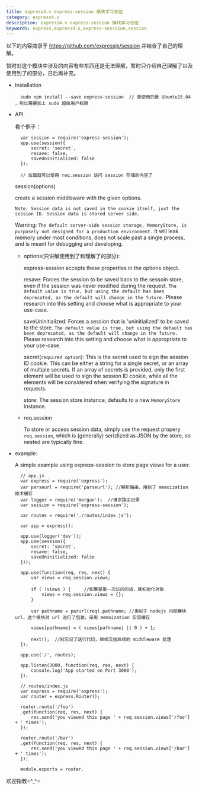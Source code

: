 ```yaml
---
title: express4.x express-session 模块学习总结
category: express4.x
description: express4.x express-session 模块学习总结
keywords: express,express4.x,express-sesssion,session
---
```


以下的内容摘录于 <https://github.com/expressjs/session> 并结合了自己的理解。

暂时对这个模块中涉及的内容有些东西还是无法理解，暂时只介绍自己理解了以及使用到了的部分，日后再补充。

- Installation

        sudo npm install --save express-session  // 我使用的是 Ubuntu15.04 ，所以需要加上 sudo 超级用户权限
    
- API

    看个例子：

        var session = require('express-session');
        app.use(session({
            secret: 'secret',
            resave: false,
            saveUninitialized: false
        });
        
        // 后面就可以使用 req.session 访问 session 存储的内容了

    session(options)
    
    create a session middleware with the given options.
    
    `Note: Session data is not saved in the cookie itself, just the session ID. Session data is stored server side.`
    
    Warning: `The default server-side session storage, MemoryStore, is purposely not designed for a production environment.` It will leak memory under most conditions, does not scale past a single process, and is meant for debugging and developing.
    
    - options(只讲解使用到了和理解了的部分):
    
        express-session accepts these properties in the options object.
        
        resave: Forces the session to be saved back to the sessoin store, even if the session was never modified during the request. `The default value is true, but using the default has been deprecated, as the default will change in the future.` Please research into this setting and choose what is appropriate to your use-case.
        
        saveUninitialized: Forces a session that is 'uninitialized' to be saved to the store. `The default value is true, but using the default has been deprecated, as the default will change in the future. `Please research into this setting and choose what is appropriate to your use-case.
        
        secret(`required option`): This is the secret used to sign the session ID cookie. This can be either a string for a single secret, or an array of multiple secrets. If an array of secrets is provided, only the first element will be used to sign the session ID cookie, while all the elements will be considered when verifying the signature in requests.
        
        store: The session store instance, defaults to a new `MemoryStore` instance.
        
    - req.session
    
        To store or access session data, simply use the request propery `req.session`, which is (generally) serizlized as JSON by the store, so nested are typically fine.
        
- example:

    A simple example using express-session to store page views for a user.
    
        // app.js
        var express = require('express');
        var parseurl = require('parseurl'); //解析路由，用到了 memoization 技术缓存
        var logger = require('morgan');  //请求路由记录
        var session = require('express-session');
        
        var routes = require('./routes/index.js');
        
        var app = express();
        
        app.use(logger('dev'));
        app.use(session({
            secret: 'secret',
            resave: false,
            saveUninitialized: false
        }));
        
        app.use(function(req, res, next) {
            var views = req.session.views;
            
            if ( !views ) {     //如果是第一次访问的话，就初始化对象
                views = req.session.views = {};
            }
            
            var pathname = parurl(req).pathname; //类似于 nodejs 内部模块 url，这个模块对 url 进行了包装，采用 memoization 实现缓存
            
            views[pathname] = ( views[pathname] || 0 ) + 1;  
            
            next();  //别忘记了这行代码，继续交给后续的 middleware 处理
        });
        
        app.use('/', routes);
        
        app.listen(3000, function(req, res, next) {
            console.log('App started on Port 3000');
        });
        
        // routes/index.js
        var express = require('express');
        var router = express.Router();
        
        router.route('/foo')
        .get(function(req, res, next) {
            res.send('you viewed this page ' + req.session.views['/foo'] + ' times');
        });
        
        router.route('/bar')
        .get(function(req, res, next) {
            res.send('you viewed this page ' + req.session.views['/bar'] + ' times');
        });
        
        module.exports = router.
        
欢迎指教=^_^=
